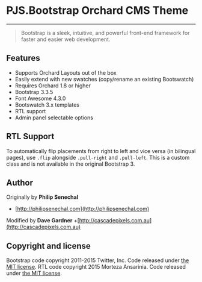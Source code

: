 ﻿# PJS.Bootstrap Orchard CMS Theme

---

> Bootstrap is a sleek, intuitive, and powerful front-end framework for faster and easier web development.

## Features
- Supports Orchard Layouts out of the box
- Easily extend with new swatches (copy/rename an existing Bootswatch)
- Requires Orchard 1.8 or higher
- Bootstrap 3.3.5
- Font Awesome 4.3.0
- Bootswatch 3.x templates
- RTL support
- Admin panel selectable options

## RTL Support
To automatically flip placements from right to left and vice versa (in bilingual pages), use `.flip` alongside `.pull-right` and `.pull-left`. This is a custom class and is not available in the original Bootstrap 3.

## Author

Originally by **Philip Senechal**
+ [http://philipsenechal.com](http://philipsenechal.com)

Modified by **Dave Gardner**
+[http://cascadepixels.com.au](http://cascadepixels.com.au)

## Copyright and license

Bootstrap code copyright 2011-2015 Twitter, Inc. Code released under [the MIT license](https://github.com/twbs/bootstrap/blob/master/LICENSE).
RTL code copyright 2015 Morteza Ansarinia. Code released under [the MIT license](http://github.com/morteza/LICENSE).